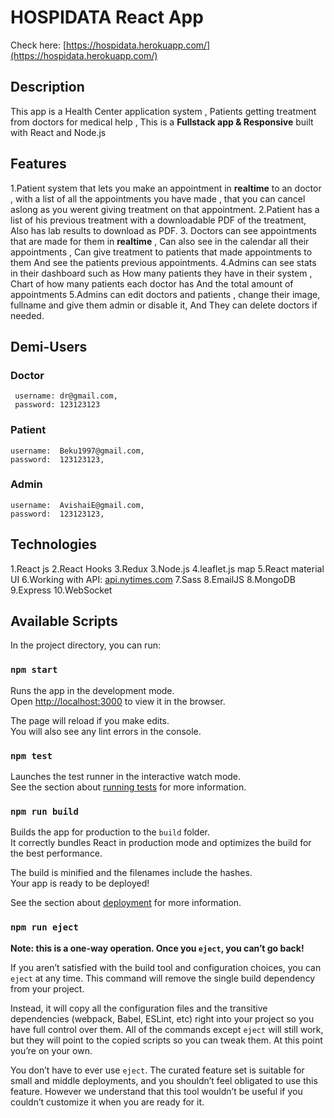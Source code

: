 # HOSPIDATA React App

Check here: [https://hospidata.herokuapp.com/](https://hospidata.herokuapp.com/)

## Description

This app is a Health Center application system , Patients getting treatment from doctors for medical help , This is a **Fullstack app & Responsive** built with React and Node.js

## Features

1.Patient system that lets you make an appointment in **realtime** to an doctor , with a list of all  the appointments you have made , that you can cancel aslong as you werent giving treatment on that appointment.
2.Patient has a list of his previous treatment with a downloadable PDF of the treatment, Also has lab results to download as PDF.
3. Doctors can see appointments that are made for them in **realtime** , Can also see in the calendar all their appointments , Can give treatment to patients that made appointments to them And see the patients previous appointments.
4.Admins can see stats in their dashboard such as How many patients they have in their system , Chart of how many patients each doctor has And the total amount of appointments
5.Admins can edit doctors and patients , change their image, fullname and give them admin or disable it, And They can delete doctors if needed. 

## Demi-Users

### Doctor
     username: dr@gmail.com,
     password: 123123123

### Patient
    username:  Beku1997@gmail.com,
    password:  123123123,

### Admin
    username:  AvishaiE@gmail.com,
    password:  123123123,


## Technologies

1.React js
2.React Hooks
3.Redux
3.Node.js
4.leaflet.js map
5.React material UI
6.Working with API: [api.nytimes.com](https://api.nytimes.com/svc/search/v2/articlesearch.json?q=medical&api-key=G9uYEwGAIAAbvA01jyKSm7MyRp6pM7iV)
7.Sass
8.EmailJS
8.MongoDB
9.Express
10.WebSocket

## Available Scripts

In the project directory, you can run:

### `npm start`

Runs the app in the development mode.\
Open [http://localhost:3000](http://localhost:3000) to view it in the browser.

The page will reload if you make edits.\
You will also see any lint errors in the console.

### `npm test`

Launches the test runner in the interactive watch mode.\
See the section about [running tests](https://facebook.github.io/create-react-app/docs/running-tests) for more information.

### `npm run build`

Builds the app for production to the `build` folder.\
It correctly bundles React in production mode and optimizes the build for the best performance.

The build is minified and the filenames include the hashes.\
Your app is ready to be deployed!

See the section about [deployment](https://facebook.github.io/create-react-app/docs/deployment) for more information.

### `npm run eject`

**Note: this is a one-way operation. Once you `eject`, you can’t go back!**

If you aren’t satisfied with the build tool and configuration choices, you can `eject` at any time. This command will remove the single build dependency from your project.

Instead, it will copy all the configuration files and the transitive dependencies (webpack, Babel, ESLint, etc) right into your project so you have full control over them. All of the commands except `eject` will still work, but they will point to the copied scripts so you can tweak them. At this point you’re on your own.

You don’t have to ever use `eject`. The curated feature set is suitable for small and middle deployments, and you shouldn’t feel obligated to use this feature. However we understand that this tool wouldn’t be useful if you couldn’t customize it when you are ready for it.